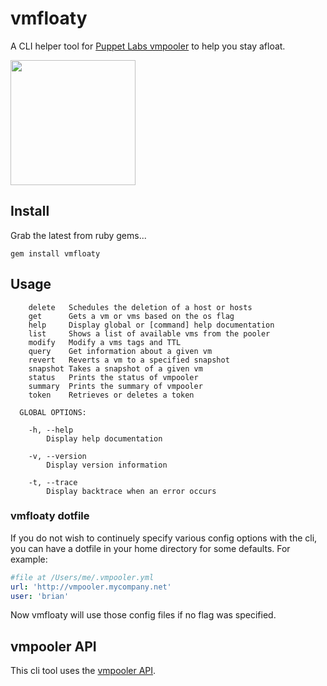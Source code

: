 vmfloaty
========

A CLI helper tool for [Puppet Labs vmpooler](https://github.com/puppetlabs/vmpooler) to help you stay afloat.

<img src="http://i.imgur.com/xGcGwuH.jpg" width=200 height=200>

## Install

Grab the latest from ruby gems...

```
gem install vmfloaty
```

## Usage

```
    delete   Schedules the deletion of a host or hosts
    get      Gets a vm or vms based on the os flag
    help     Display global or [command] help documentation
    list     Shows a list of available vms from the pooler
    modify   Modify a vms tags and TTL
    query    Get information about a given vm
    revert   Reverts a vm to a specified snapshot
    snapshot Takes a snapshot of a given vm
    status   Prints the status of vmpooler
    summary  Prints the summary of vmpooler
    token    Retrieves or deletes a token

  GLOBAL OPTIONS:

    -h, --help
        Display help documentation

    -v, --version
        Display version information

    -t, --trace
        Display backtrace when an error occurs
```

### vmfloaty dotfile

If you do not wish to continuely specify various config options with the cli, you can have a dotfile in your home directory for some defaults. For example:

```yaml
#file at /Users/me/.vmpooler.yml
url: 'http://vmpooler.mycompany.net'
user: 'brian'
```

Now vmfloaty will use those config files if no flag was specified.

## vmpooler API

This cli tool uses the [vmpooler API](https://github.com/puppetlabs/vmpooler/blob/master/API.md).
